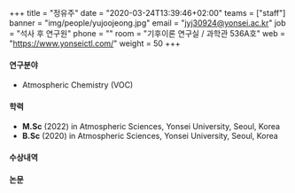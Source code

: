 ﻿+++
title = "정유주"
date = "2020-03-24T13:39:46+02:00"
teams = ["staff"]
banner = "img/people/yujoojeong.jpg"
email = "jyj30924@yonsei.ac.kr"
job = "석사 후 연구원"
phone = ""
room = "기후이론 연구실 / 과학관 536A호"
web = "https://www.yonseictl.com/"
weight = 50
+++

#### 연구분야
+ Atmospheric Chemistry (VOC)

#### 학력
 + **M.Sc** (2022) in Atmospheric Sciences, Yonsei University, Seoul, Korea
 + **B.Sc** (2020) in Atmospheric Sciences, Yonsei University, Seoul, Korea

#### 수상내역

#### 논문
